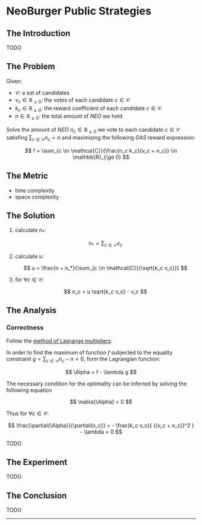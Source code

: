 # NeoBurger Public Strategies

## The Introduction

TODO

## The Problem

Given:

- $\mathcal{C}$: a set of candidates
- $v_c \in \mathbb{R}_{\ge 0}$: the votes of each candidate $c \in \mathcal{C}$
- $k_c \in \mathbb{R}_{\ge 0}$: the reward coefficient of each candidate $c \in \mathcal{C}$
- $n \in \mathbb{R}_{\ge 0}$: the total amount of *NEO* we hold

Solve the amount of *NEO* $n_c \in \mathbb{R}_{\ge 0}$ we vote to each candidate $c \in \mathcal{C}$ satisfing $\sum_{c \in \mathcal{C}}{n_c} = n$ and maximizing the following *GAS* reward expression:

$$
f = \sum_{c \in \mathcal{C}}{\frac{n_c k_c}{v_c + n_c}} \in \mathbb{R}_{\ge 0}
$$

## The Metric

- time complexity
- space complexity

## The Solution

1. calculate $n_*$:
 
    $$
    n_* = \sum_{c \in \mathcal{C}}{v_c}
    $$

2. calculate $u$:
 
    $$
    u = \frac{n + n_*}{\sum_{c \in \mathcal{C}}{\sqrt{k_c v_c}}}
    $$

3. for $\forall c \in \mathcal{C}$:
 
    $$
    n_c = u \sqrt{k_c v_c} - v_c
    $$

## The Analysis

### Correctness

Follow the [method of Lagrange multipliers](#https://en.wikipedia.org/wiki/Lagrange_multiplier):

In order to find the maximum of function $f$ subjected to the equality constraint $g = \sum_{c \in \mathcal{C}}{n_c} - n = 0$, form the Lagrangian function:

$$
\Alpha = f - \lambda g
$$

The necessary condition for the optimality can be inferred by solving the following equation

$$
\nabla{\Alpha} = 0
$$

Thus for $\forall c \in \mathcal{C}$:

$$
\frac{\partial{\Alpha}}{\partial{n_c}} = - \frac{k_c v_c}{ {(v_c + n_c)}^2 } - \lambda = 0
$$

TODO

## The Experiment

TODO

## The Conclusion

TODO

---

<script>MathJax = {tex: {inlineMath: [['$', '$'], ['\\(', '\\)']]}};</script>
<script id="MathJax-script" async src="https://cdn.jsdelivr.net/npm/mathjax@3/es5/tex-chtml.js"></script>

